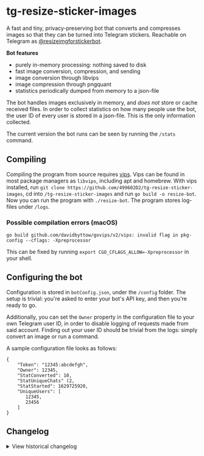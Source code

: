# tg-resize-sticker-images
A fast and tiny, privacy-preserving bot that converts and compresses images so that they can be turned into Telegram stickers. Reachable on Telegram as [@resizeimgforstickerbot](https://t.me/resizeimgforstickerbot).

**Bot features**
- purely in-memory processing: nothing saved to disk
- fast image conversion, compression, and sending
- image conversion through libvips
- image compression through pngquant
- statistics periodically dumped from memory to a json-file

The bot handles images exclusively in memory, and _does not_ store or cache received files. In order to collect statistics on how many people use the bot, the user ID of every user is stored in a json-file. This is the only information collected.

The current version the bot runs can be seen by running the `/stats` command.

## Compiling
Compiling the program from source requires [vips](https://www.libvips.org/). Vips can be found in most package managers as `libvips`, including apt and homebrew. With vips installed, run `git clone https://github.com/499602D2/tg-resize-sticker-images`, cd into `/tg-resize-sticker-images` and run `go build -o resize-bot`. Now you can run the program with `./resize-bot`. The program stores log-files under `/logs`.

### Possible compilation errors (macOS)
    go build github.com/davidbyttow/govips/v2/vips: invalid flag in pkg-config --cflags: -Xpreprocessor

This can be fixed by running `export CGO_CFLAGS_ALLOW=-Xpreprocessor` in your shell.


## Configuring the bot
Configuration is stored in `botConfig.json`, under the `/config` folder. The setup is trivial: you're asked to enter your bot's API key, and then you're ready to go.

Additionally, you can set the `Owner` property in the configuration file to your own Telegram user ID, in order to disable logging of requests made from said account. Finding out your user ID should be trivial from the logs: simply convert an image or run a command.

A sample configuration file looks as follows:

```
{
    "Token": "12345:abcdefgh",
    "Owner": 12345,
    "StatConverted": 10,
    "StatUniqueChats" (2,
    "StatStarted": 1629725920,
    "UniqueUsers": [
       12345,
       23456
    ]
}
```

## Changelog
<details>
  <summary>View historical changelog</summary>

0.0.0 (2021.03.29): started

1.0.0 (2021.05.15): first go implementation

1.1.0 (2021.05.16): keeping track of unique chats, binsearch

1.2.0 (2021.05.17): callback buttons for /stats

1.3.0 (2021.05.17): image compression with pngquant

1.3.1 (2021.05.19): bug fixes, error handling

1.4.0 (2021.08.22): error handling, local API support, handle interrupts

1.4.1 (2021.08.25): logging changes to reduce disk writes

1.5.0 (2021.08.30): added anti-spam measures, split the program into modules

1.5.1 (2021.09.01): fix concurrent map writes

1.5.2 (2021.09.09): improvements to spam management

1.5.3 (2021.09.10): address occasional runtime errors

1.5.4 (2021.09.13): tweaks to file names

1.5.5 (2021.09.15): tweaks to error messages, memory

1.5.6 (2021.09.27): logging improvements, add anti-spam insights

1.5.7 (2021.09.30): callbacks for /spam, logging

1.5.8 (2021.11.11): improvements to /spam command, bump telebot + core

1.6.0 (2021.11.13): implement a message send queue, locks for config

1.6.1 (2021.11.13): send error messages with queue

1.6.2 (2021.11.14): add session struct, simplify media handling, add webp support

1.6.3 (2021.11.15): log dl/resize failures, improve /start

1.6.4 (2021.11.15): don't store chat ID on /start

1.7.0 (2021.12.08): upgrade to telebot v3 and migrate code

1.7.1 (2021.12.21): code refactor, bump deps

1.8.0 (2022.02.02): rewrite resize function, optimize download flow, remove local API code, refactor code, small fixes
</details>
